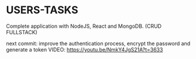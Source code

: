 # USERS-TASKS
Complete application with NodeJS, React and MongoDB. (CRUD FULLSTACK)

next commit: improve the authentication process, encrypt the password and generate a token
VIDEO: https://youtu.be/NmkY4JgS21A?t=3633
